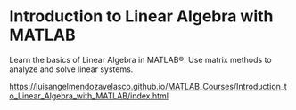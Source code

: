 # Introduction to Linear Algebra with MATLAB
Learn the basics of Linear Algebra in MATLAB®. Use matrix methods to analyze and solve linear systems.

https://luisangelmendozavelasco.github.io/MATLAB_Courses/Introduction_to_Linear_Algebra_with_MATLAB/index.html